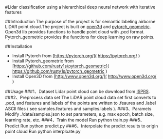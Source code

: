 #Lidar classification using a hierarchical deep neural network with iterative features


##Introduction
The purpose of the project is for semantic labeling airborne LiDAR point cloud.The project is built on [open3d]( http://www.open3d.org/) and [pytorch_geometric]( https://github.com/rusty1s/pytorch_geometric ). Open3d lib provides functions to handle point cloud with .pcd format. Pytorch_geometric provides the functions for deep learning on raw points.

##Installation
 * Install Pytorch from [https://pytorch.org/]( https://pytorch.org/ )
 * Install Pytorch_geometric from [https://github.com/rusty1s/pytorch_geometric]( https://github.com/rusty1s/pytorch_geometric )
 * Install Open3D from [http://www.open3d.org/]( http://www.open3d.org/ )


##Usage
###1、Dataset
Lidar point cloud can be download from [ISPRS]( https://www2.isprs.org/commissions/comm3/wg4/3d-semantic-labeling.html ).
###2、Preprocess data set
The LiDAR point cloud data set first converts to .pcd, and features and labels of the points are written to .feaures and .label ASCII files ( see samples.features and samples.labels ).
###3、Paramets
Modify ./data/samples.json to set parameters, e.g. max epoch, batch size, learning rate, etc.
###4、Train the model
Run
python train.py
###5、Predict
Run
python predict.py
###6、Interpolate the predict results to origin point cloud
Run
python interploate.py 
